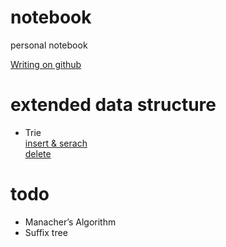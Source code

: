 # notebook
personal notebook

[Writing on github](https://help.github.com/categories/writing-on-github/)

# extended data structure
- Trie  
[insert & serach](https://www.geeksforgeeks.org/trie-insert-and-search/)  
[delete](https://www.geeksforgeeks.org/trie-delete/)

# todo
- Manacher’s Algorithm
- Suffix tree
